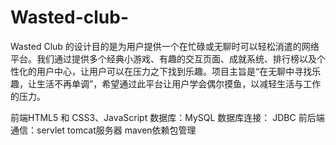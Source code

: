 # Wasted-club-
Wasted Club 的设计目的是为用户提供一个在忙碌或无聊时可以轻松消遣的网络平台。我们通过提供多个经典小游戏、有趣的交互页面、成就系统、排行榜以及个性化的用户中心，让用户可以在压力之下找到乐趣。项目主旨是“在无聊中寻找乐趣，让生活不再单调”，希望通过此平台让用户学会偶尔摸鱼，以减轻生活与工作的压力。

前端HTML5 和 CSS3、JavaScript
数据库：MySQL
数据库连接： JDBC 
前后端通信：servlet
tomcat服务器
maven依赖包管理
